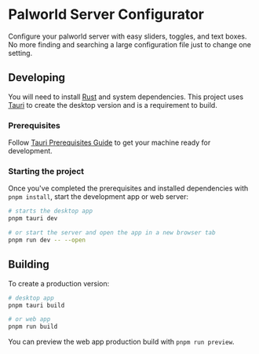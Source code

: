# Palworld Server Configurator

Configure your palworld server with easy sliders, toggles, and text boxes. No more finding and searching a large configuration file just to change one setting.

## Developing

You will need to install [Rust](https://www.rust-lang.org/) and system dependencies. This project uses [Tauri](https://tauri.app/) to create the desktop version and is a requirement to build. 

### Prerequisites

Follow [Tauri Prerequisites Guide](https://tauri.app/v1/guides/getting-started/prerequisites) to get your machine ready for development.

### Starting the project

Once you've completed the prerequisites and installed dependencies with `pnpm install`, start the development app or web server:

```bash
# starts the desktop app
pnpm tauri dev

# or start the server and open the app in a new browser tab
pnpm run dev -- --open
```

## Building

To create a production version:

```bash
# desktop app
pnpm tauri build

# or web app
pnpm run build
```

You can preview the web app production build with `pnpm run preview`.

